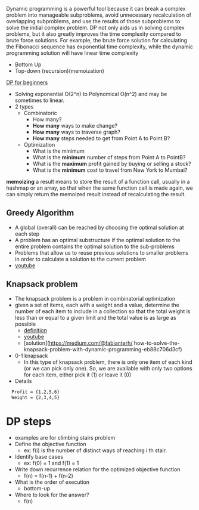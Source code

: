 Dynamic programming is a powerful tool because it can break a complex problem into manageable subproblems, avoid unnecessary recalculation of overlapping subproblems, and use the results of those subproblems to solve the initial complex problem. DP not only aids us in solving complex problems, but it also greatly improves the time complexity compared to brute force solutions. For example, the brute force solution for calculating the Fibonacci sequence has exponential time complexity, while the dynamic programming solution will have linear time complexity
  * Bottom Up
  * Top-down (recursion)(memoization)

[DP for beginners](https://www.youtube.com/watch?v=jTjRGe0wRvI&list=PLVrpF4r7WIhTT1hJqZmjP10nxsmrbRvlf)

* Solving exponential O(2^n) to Polynomical O(n^2) and may be sometimes to linear.
* 2 types
  * Combinatoric
    * How many?
    * __How many__ ways to make change?
    * __How many__ ways to traverse graph?
    * __How many__ steps needed to get from Point A to Point B?
  * Optimization
    * What is the minimum
    * What is the __minimum__ number of steps from Point A to PointB?
    * What is the __maximum__ profit gained by buying or selling a stock?
    * What is the __minimum__ cost to travel from New York to Mumbai?

__memoizing__ a result means to store the result of a function call, usually in a hashmap or an array, so that when the same function call is made again, we can simply return the memoized result instead of recalculating the result.


## Greedy Algorithm
* A global (overall) can be reached by choosing the optimal solution at each step
* A problem has an optimal substructure if the optimal solution to the entire problem contains the optimal solution to the sub-problems
* Problems that allow us to reuse previous solutions to smaller problems in order to calculate a solution to the current problem
* [youtube](https://www.youtube.com/watch?v=lfQvPHGtu6Q)


## Knapsack problem
* The knapsack problem is a problem in combinatorial optimization
* given a set of items, each with a weight and a value, determine the number of each item to include in a collection so that the total weight is less than or equal to a given limit and the total value is as large as possible
  * [definition](https://en.wikipedia.org/wiki/Knapsack_problem)
  * [youtube](https://www.youtube.com/watch?v=nLmhmB6NzcM)
  * [solution](https://medium.com/@fabianterh/
  how-to-solve-the-knapsack-problem-with-dynamic-programming-eb88c706d3cf)
* 0-1 knapsack
  * In this type of knapsack problem, there is only one item of each kind (or we can pick only one). So, we are available with only two options for each item, either pick it (1) or leave it (0)
* Details
```cmd
  Profit = {1,2,5,6}
  Weight = {2,3,4,5}
```

# DP steps

* examples are for climbing stairs problem
* Define the objective function
  * ex: f(i) is the number of distinct ways of reaching i th stair.
* Identify base cases
  * ex: f(0) = 1 and f(1) = 1
* Write down recurrence relation for the optimized objective function
  * f(n) = f(n-1) + f(n-2)
* What is the order of execution
  * bottom-up
* Where to look for the answer?
  * f(n)